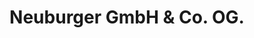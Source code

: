 ---
title: "Neuburger GmbH & Co. OG."
url: /ulrichsberg/neuburger-gmbh-und-co-og/
shop: Metzgerei
---